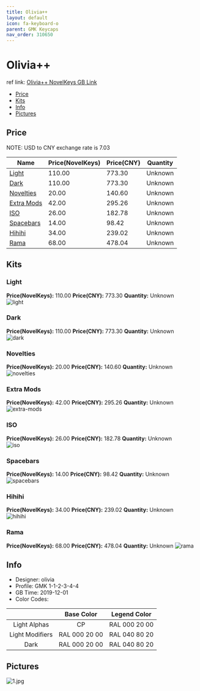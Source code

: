 ```yaml
---
title: Olivia++ 
layout: default
icon: fa-keyboard-o
parent: GMK Keycaps
nav_order: 310650
---
```


# Olivia++ 

ref link: [Olivia++ NovelKeys GB Link](https://novelkeys.xyz/collections/frontpage/products/gmk-oliviaplusplus-gb)  

* [Price](#price)  
* [Kits](#kits)  
* [Info](#info)  
* [Pictures](#pictures)  


## Price  
NOTE: USD to CNY exchange rate is 7.03

| Name          | Price(NovelKeys)    |  Price(CNY) | Quantity |
| ------------- | ------------ |  ---------- | -------- |
|[Light](#light)|110.00|773.30|Unknown|
|[Dark](#dark)|110.00|773.30|Unknown|
|[Novelties](#novelties)|20.00|140.60|Unknown|
|[Extra Mods](#extra-mods)|42.00|295.26|Unknown|
|[ISO](#iso)|26.00|182.78|Unknown|
|[Spacebars](#spacebars)|14.00|98.42|Unknown|
|[Hihihi](#hihihi)|34.00|239.02|Unknown|
|[Rama](#rama)|68.00|478.04|Unknown|


## Kits  
### Light  
**Price(NovelKeys):** 110.00    **Price(CNY):** 773.30    **Quantity:** Unknown  
<img src="{{ 'assets/images/gmk-keycaps/olivia++/kits_pics/light.jpg' | relative_url }}" alt="light" class="image featured">

### Dark  
**Price(NovelKeys):** 110.00    **Price(CNY):** 773.30    **Quantity:** Unknown  
<img src="{{ 'assets/images/gmk-keycaps/olivia++/kits_pics/dark.jpg' | relative_url }}" alt="dark" class="image featured">

### Novelties  
**Price(NovelKeys):** 20.00    **Price(CNY):** 140.60    **Quantity:** Unknown  
<img src="{{ 'assets/images/gmk-keycaps/olivia++/kits_pics/novelties.jpg' | relative_url }}" alt="novelties" class="image featured">

### Extra Mods  
**Price(NovelKeys):** 42.00    **Price(CNY):** 295.26    **Quantity:** Unknown  
<img src="{{ 'assets/images/gmk-keycaps/olivia++/kits_pics/extra-mods.jpg' | relative_url }}" alt="extra-mods" class="image featured">

### ISO  
**Price(NovelKeys):** 26.00    **Price(CNY):** 182.78    **Quantity:** Unknown  
<img src="{{ 'assets/images/gmk-keycaps/olivia++/kits_pics/iso.jpg' | relative_url }}" alt="iso" class="image featured">

### Spacebars  
**Price(NovelKeys):** 14.00    **Price(CNY):** 98.42    **Quantity:** Unknown  
<img src="{{ 'assets/images/gmk-keycaps/olivia++/kits_pics/spacebars.jpg' | relative_url }}" alt="spacebars" class="image featured">

### Hihihi  
**Price(NovelKeys):** 34.00    **Price(CNY):** 239.02    **Quantity:** Unknown  
<img src="{{ 'assets/images/gmk-keycaps/olivia++/kits_pics/hihihi.jpg' | relative_url }}" alt="hihihi" class="image featured">

### Rama
**Price(NovelKeys):** 68.00    **Price(CNY):** 478.04    **Quantity:** Unknown
<img src="{{ 'assets/images/gmk-keycaps/olivia++/kits_pics/rama.png' | relative_url }}" alt="rama" class="image featured">

## Info  
* Designer: olivia  
* Profile: GMK 1-1-2-3-4-4  
* GB Time: 2019-12-01  
* Color Codes:  

| |Base Color     | Legend Color
| :-------------: | :-------------: | :------------:
|Light Alphas|CP|RAL 000 20 00
|Light Modifiers|RAL 000 20 00|RAL 040 80 20
|Dark|RAL 000 20 00|RAL 040 80 20

## Pictures  
<img src="{{ 'assets/images/gmk-keycaps/olivia++/rendering_pics/1.jpg' | relative_url }}" alt="1.jpg" class="image featured">
